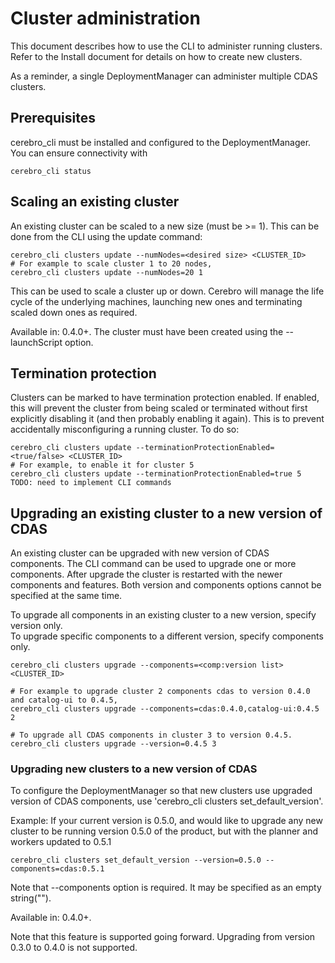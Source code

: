 # Cluster administration
This document describes how to use the CLI to administer running clusters. Refer
to the Install document for details on how to create new clusters.

As a reminder, a single DeploymentManager can administer multiple CDAS clusters.

## Prerequisites
cerebro_cli must be installed and configured to the DeploymentManager. You can ensure
connectivity with
```
cerebro_cli status
```

## Scaling an existing cluster
An existing cluster can be scaled to a new size (must be >= 1). This can be done
from the CLI using the update command:
```
cerebro_cli clusters update --numNodes=<desired size> <CLUSTER_ID>
# For example to scale cluster 1 to 20 nodes,
cerebro_cli clusters update --numNodes=20 1
```

This can be used to scale a cluster up or down. Cerebro will manage the life cycle
of the underlying machines, launching new ones and terminating scaled down ones
as required.

Available in: 0.4.0+. The cluster must have been created using the --launchScript
option.

## Termination protection
Clusters can be marked to have termination protection enabled. If enabled, this
will prevent the cluster from being scaled or terminated without first explicitly
disabling it (and then probably enabling it again). This is to prevent accidentally
misconfiguring a running cluster. To do so:

```
cerebro_cli clusters update --terminationProtectionEnabled=<true/false> <CLUSTER_ID>
# For example, to enable it for cluster 5
cerebro_cli clusters update --terminationProtectionEnabled=true 5
TODO: need to implement CLI commands
```

## Upgrading an existing cluster to a new version of CDAS
An existing cluster can be upgraded with new version of CDAS components.
The CLI command can be used to upgrade one or more components. After upgrade
the cluster is restarted with the newer components and features. 
Both version and components options cannot be specified at the same time.
  
To upgrade all components in an existing cluster to a new version, specify version only.  
To upgrade specific components to a different version, specify components only.
```
cerebro_cli clusters upgrade --components=<comp:version list> <CLUSTER_ID>

# For example to upgrade cluster 2 components cdas to version 0.4.0 and catalog-ui to 0.4.5,
cerebro_cli clusters upgrade --components=cdas:0.4.0,catalog-ui:0.4.5 2 

# To upgrade all CDAS components in cluster 3 to version 0.4.5.
cerebro_cli clusters upgrade --version=0.4.5 3 
```

### Upgrading new clusters to a new version of CDAS
To configure the DeploymentManager so that new clusters use upgraded version of CDAS components, use
'cerebro_cli clusters set_default_version'.

Example: If your current version is 0.5.0, and would like to upgrade any new cluster to be
running version 0.5.0 of the product, but with the planner and workers updated to 0.5.1
```shell
cerebro_cli clusters set_default_version --version=0.5.0 --components=cdas:0.5.1
```
Note that --components option is required. It may be specified as an empty string("").

Available in: 0.4.0+.

Note that this feature is supported going forward.
Upgrading from version 0.3.0 to 0.4.0 is not supported.
